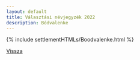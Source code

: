 ```yaml
---
layout: default
title: Választási névjegyzék 2022
description: Bódvalenke
---
```


{% include settlementHTMLs/Boodvalenke.html %}

[Vissza](./)